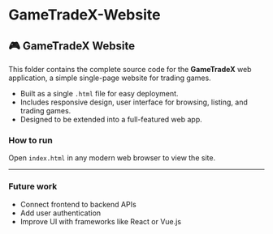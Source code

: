 # GameTradeX-Website

## 🎮 GameTradeX Website

This folder contains the complete source code for the **GameTradeX** web application, a simple single-page website for trading games.

- Built as a single `.html` file for easy deployment.
- Includes responsive design, user interface for browsing, listing, and trading games.
- Designed to be extended into a full-featured web app.

### How to run

Open `index.html` in any modern web browser to view the site.

---

### Future work

- Connect frontend to backend APIs
- Add user authentication
- Improve UI with frameworks like React or Vue.js
